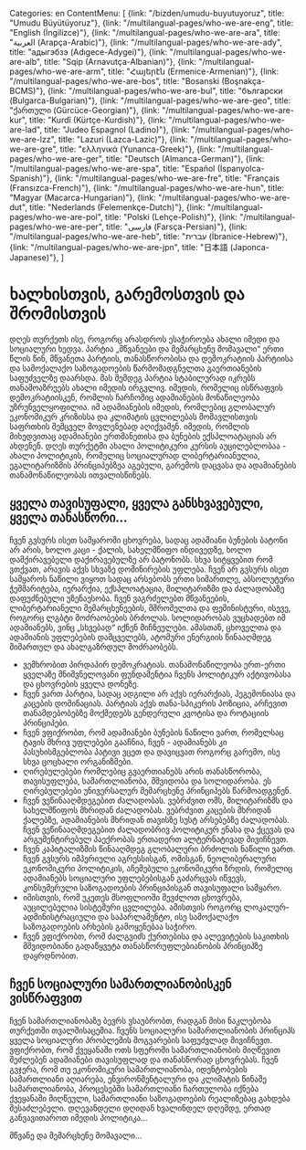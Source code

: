 Categories: en
ContentMenu: [
  {link: "/bizden/umudu-buyutuyoruz", title: "Umudu Büyütüyoruz"},
  {link: "/multilangual-pages/who-we-are-eng", title: "English (İngilizce)"},
  {link: "/multilangual-pages/who-we-are-ara", title: "العربية (Arapça-Arabic)"},
  {link: "/multilangual-pages/who-we-are-ady", title: "адыгэбзэ (Adıgece-Adygei)"},
  {link: "/multilangual-pages/who-we-are-alb", title: "Sqip (Arnavutça-Albanian)"},
  {link: "/multilangual-pages/who-we-are-arm", title: "Հայերէն (Ermenice-Armenian)"},
  {link: "/multilangual-pages/who-we-are-bos", title: "Bosanski (Boşnakça-BCMS)"},
  {link: "/multilangual-pages/who-we-are-bul", title: "български (Bulgarca-Bulgarian)"},
  {link: "/multilangual-pages/who-we-are-geo", title: "ქართული (Gürcüce-Georgian)"},
  {link: "/multilangual-pages/who-we-are-kur", title: "Kurdî (Kürtçe-Kurdish)"},
  {link: "/multilangual-pages/who-we-are-lad", title: "Judeo Espagnol (Ladino)"},
  {link: "/multilangual-pages/who-we-are-lzz", title: "Lazuri (Lazca-Lazic)"},
  {link: "/multilangual-pages/who-we-are-gre", title: "ελληνικά (Yunanca-Greek)"},
  {link: "/multilangual-pages/who-we-are-ger", title: "Deutsch (Almanca-German)"},
  {link: "/multilangual-pages/who-we-are-spa", title: "Español (İspanyolca-Spanish)"},
  {link: "/multilangual-pages/who-we-are-fre", title: "Français (Fransızca-French)"},
  {link: "/multilangual-pages/who-we-are-hun", title: "Magyar (Macarca-Hungarian)"},
  {link: "/multilangual-pages/who-we-are-dut", title: "Nederlands (Felemenkçe-Dutch)"},
  {link: "/multilangual-pages/who-we-are-pol", title: "Polski (Lehçe-Polish)"},
  {link: "/multilangual-pages/who-we-are-per", title: "فارسى (Farsça-Persian)"},
  {link: "/multilangual-pages/who-we-are-heb", title: "עברית (İbranice-Hebrew)"},
  {link: "/multilangual-pages/who-we-are-jpn", title: "日本語 (Japonca-Japanese)"},
  ]
# ხალხისთვის, გარემოსთვის და შრომისთვის

დღეს თურქეთს ისე, როგორც არასდროს ესაჭიროება ახალი იმედი და სოციალური ხედვა. 
პარტია „მწვანეები და მემარცხენე მომავალი“ ერთი წლის წინ, მწვანეთა პარტიის, თანასწორობისა და დემოკრატიის პარტიისა და სამოქალაქო საზოგადოების წარმომადგნელთა გაერთიანების საფუძველზე დაარსდა. მას შემდეგ პარტია სტაბილურად იკრებს თანამოაზრეებს ახალი იმედის ირგვლივ. 
იმედის, რომელიც ისწრაფვის დემოკრატიისკენ, რომლის ჩარჩოშიც ადამიანების მონაწილეობა უზრუნველყოფილია. 
იმ ადამიანების იმედის, რომლებიც გლობალურ ეკონომიკურ კრიზისსა და კლიმატის ცვლილებას მომავლისთვის საფრთხის შემცველ მოვლენებად აღიქვამენ. 
იმედის, რომლის მიხედვითაც ადამიანები ერთმანეთისა და ბუნების ექსპლოატაციას არ ახდენენ. 
დღეს თურქეტში ახალი პოლიტიკური კურსის აუცილებლობაა - ახალი პოლიტიკის, რომელიც სოციალურად ლიბერტარიანულია, ეგალიტარიზმის პრინციპებზეა აგებული,  გარემოს დაცვასა და ადამიანების თანამონაწილეობას ითვალისწინებს. 

## ყველა თავისუფალი, ყველა განსხვავებული, ყველა თანასწორი...

ჩვენ გვსურს ისეთ სამყაროში ცხოვრება, სადაც ადამიანი ბუნების ბატონი არ არის, ხოლო კაცი - ქალის, სახელმწიფო ინდივედზე, ხოლო დამქირავებელი დაქირავებულზე არ ბატონობს. სხვა სიტყვებით რომ ვთქვათ, არავის აქვს სხვაზე დომინირების უფლება. ჩვენ არ გვსურს ისეთ სამყაროს ნაწილი ვიყოთ სადაც არსებობს ერთი სიმართლე, აბსოლუტური ჭეშმარიტება, იერარქია, ექსპლოატაცია, მილიტარიზმი და ძალადობაზე დაფუძნებული უზენაესობა. 
ჩვენ ვაგრძელებთ მწვანეების, ლიბერტარიანელი მემარცხენეების, მშრომელთა და ფემინისტური, ისევე, როგორც ლგბტი მოძრაობების ბრძოლას. სოლიდარობას ვუცხადებთ იმ ადამიანებს, ვინც „სხვებად“ იქნენ მიჩნეულები. ამასთან, ცხოველთა და ადამიანის უფლებების დამცველებს, ატომური ენერგიის წინააღმდეგ მიმართულ და ახალგაზრდულ მოძრაობებს. 

- ვემხრობით პირდაპირ დემოკრატიას. თანამონაწილეობა ერთ-ერთი ყველაზე მნიშვნელოვანი ფუნდამენტია ჩვენს პოლიტიკურ აქტივობასა და ცხოვრების ყველა დონეზე.
- ჩვენ ვართ პარტია, სადაც ადგილი არ აქვს იერარქიას, ჰეგემონიასა და კაცების დომინაციას. პარტიას აქვს თანა-სპიკერის პოზიცია, არჩევით თანამდებობებზე მოქმედებს გენდერული კვოტისა და როტაციის პრინციპები.   
- ჩვენ ვფიქრობთ, რომ ადამიანები ბუნების ნაწილი ვართ, რომელსაც ტავის მხრივ უფლებები გააჩნია, ჩვენ - ადამიანებს კი პასუხისმგებლობა პატივი ვცეთ და დავიცვათ როგორც გარემო, ისე სხვა ცოცხალი ორგანიზმები. 
- ღირებულებები რომლებიც გვაერთიანებს არის თანასწორობა, თავისუფლება, სამართლიანობა, მშვიდობა და სოლიდარობა. ეს ღირებულებები უნივერსალურ მემარცხენე პრინციპებს წარმოადგენენ. 
- ჩვენ ვეწინააღმდეგებით ძალადობას. ვებრძვით ომს, მილიტარიზმს და სახელმწიფოს მხრიდან ძალადობას. ვებრძვით კაცების მხრიდან ქალებზე, ადამიანების მხრიდან თავისზე სუსტ არსებებზე ძალადობას. ჩვენ ვეწინააღმდეგებით ძალადობრივ პოლიტიკურ ენასა და ქცევას და არგუმენტირებულ პაექრობას ერთადერთ ალტერნატივად მივიჩნევთ. 
- ჩვენ კაპიტალიზმის წინააღმდეგ გლობალური ბრძოლის ნაწილი ვართ. ჩვენ გვსურს იმპერიული აგრესსისგან, ომისგან, ნეოლიბერალური ეკონომიკური პოლიტიკის, აჩემებული ეკონომიკური ზრდის, რომელიც ადამიანებს სოციალური უფლებებისგან გაძარცვას იწვევს, კონსუმერული საზოგადოების პრინციპისგან თავისუფალი სამყარო. 
- იმისთვის, რომ უკეთეს მსოფლიოში შევძლოთ ცხოვრება, აუცილებელია სისტემური ცვლილება. ამისთვის როგორც ლოკალურ-ადმინისტრაციული და საპარლამენტო, ისე სამოქალაქო საზოგადოების არხების გამოყენებაა საჭირო. 
- ჩვენ ვფიქრობთ, რომ ძალგვიძს ქურთებისა და ალევიტების საკითხის მშვიდობიანი გადაწყვეტა თანასწორუფლებიანობის პრინციპზე დაყრდნობით. 

## ჩვენ სოციალური სამართლიანობისკენ ვისწრაფვით

ჩვენ სამართლიანობაზე ბევრს ვსაუბრობთ, რადგან მისი ნაკლებობა თურქეთში თვალშისაცემია. 
ჩვენს სოციალური სამართლიანობის პრინციპს ყველა სოციალური პრობლემის მოგვარების საფუძვლად მივიჩნევთ.
ვფიქრობთ, რომ ქვეყანაში ოთს სფეროში სამართლიანობის მიღწევით შეძლებენ ადამიანები თავისუფლად და თანასწორად ცხოვრებას. 
ჩვენ გვჯერა, რომ თუ ეკონომიკური სამართლიანობა, იდენტობების სამართლიანი აღიარება, ენვირონმენტალური და კლიმატის წინაშე სამართლიანობა, პროცესებში სამართლიანი ჩართულობა იქნება ქვეყანაში მიღწეული, სამართლიანი საზოგადოების რეალიზებაც გახდება შესაძლებელი. 
დღევანდელი დღიდან ხვალინდელ დღემდე, ერთად განვავითაროთ იმედის პოლიტიკა...

მწვანე და მემარცხენე მომავალი... 

